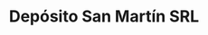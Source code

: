---
title: "Depósito San Martín SRL"
url: /capilla-del-senor/deposito-san-martin-srl/
shop: Baustoffe
---